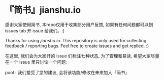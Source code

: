 『简书』jianshu.io
==========

感谢大家使用简书, 本repo仅用于收集部分用户反馈, 如果有任何问题都可以到 issues tab 开 issue 给我们。:)

Thanks for using *jianshu.io*. This repository is only used for collecting feedback / reporting bugs. Feel free to create issues and get replied. :) 


在这里, 我们会为大家开的 issue 们标注七种状态, 为了管理和易读, 希望大家尽量在一个 issue 里只讨论一个问题:

<span class="label labelstyle-009800 lighter" data-name="pool">pool</span> : 我们接受了您的建议, 会将该功能/修改在未来加入『简书』